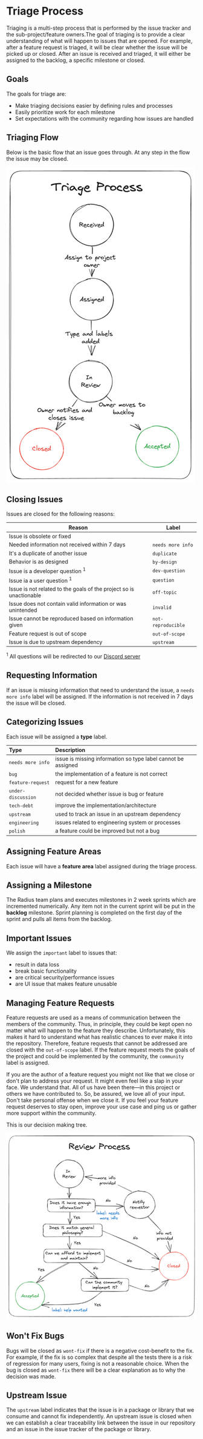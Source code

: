 # Triage Process

Triaging is a multi-step process that is performed by the issue tracker and the sub-project/feature owners.The goal of triaging is to provide a clear understanding of what will happen to issues that are opened. For example, after a feature request is triaged, it will be clear whether the issue will be picked up or closed. After an issue is received and triaged, it will either be assigned to the backlog, a specific milestone or closed.

## Goals

The goals for triage are:

* Make triaging decisions easier by defining rules and processes
* Easily prioritize work for each milestone
* Set expectations with the community regarding how issues are handled


## Triaging Flow

Below is the basic flow that an issue goes through. At any step in the flow the issue may be closed.

![Radius Triage Flow](./images/radius_triage.jpg "Radius Triage Flow")

## Closing Issues

Issues are closed for the following reasons:

| **Reason** | **Label**|
----------------|----------
| Issue is obsolete or fixed | |
| Needed information not received within 7 days| `needs more info` |
| It's a duplicate of another issue| `duplicate` |
| Behavior is as designed| `by-design` |
| Issue is a developer question <sup>1</sup>| `dev-question` |
| Issue ia a user question <sup>1</sup> | `question` |
| Issue is not related to the goals of the project so is unactionable | `off-topic` |
| Issue does not contain valid information or was unintended | `invalid` |
| Issue cannot be reproduced based on information given | `not-reproducible` |
| Feature request is out of scope | `out-of-scope` |
| Issue is due to upstream dependency | `upstream` |

<sup>1</sup> All questions will be redirected to our [Discord server](https://discord.gg/SRG3ePMKNy)

## Requesting Information

If an issue is missing information that need to understand the issue, a `needs more info` label will be assigned. If the information is not received in 7 days the issue will be closed.

## Categorizing Issues

Each issue will be assigned a **type** label.

|**Type**| **Description**|
:-| :--------
| `needs more info` | issue is missing information so type label cannot be assigned |
| `bug` | the implementation of a feature is not correct |
| `feature-request` | request for a new feature |
| `under-discussion` | not decided whether issue is bug or feature |
| `tech-debt` | improve the implementation/architecture |
| `upstream` | used to track an issue in an upstream dependency |
| `engineering` | issues related to engineering system or processes |
| `polish` | a feature could be improved but not a bug |

## Assigning Feature Areas

Each issue will have a **feature area** label assigned during the triage process.

## Assigning a Milestone

The Radius team plans and executes milestones in 2 week sprints which are incremented numerically. Any item not in the current sprint will be put in the **backlog** milestone. Sprint planning is completed on the first day of the sprint and pulls all items from the backlog. 

## Important Issues

We assign the `important` label to issues that:

* result in data loss
* break basic functionality
* are critical security/performance issues
* are UI issue that makes feature unusable

## Managing Feature Requests

Feature requests are used as a means of communication between the members of the community. Thus, in principle, they could be kept open no matter what will happen to the feature they describe. Unfortunately, this makes it hard to understand what has realistic chances to ever make it into the repository. Therefore, feature requests that cannot be addressed are closed with the `out-of-scope` label. If the feature request meets the goals of the project and could be implemented by the community, the `community` label is assigned.

If you are the author of a feature request you might not like that we close or don't plan to address your request. It might even feel like a slap in your face. We understand that. All of us have been there—in this project or others we have contributed to. So, be assured, we love all of your input. Don't take personal offense when we close it. If you feel your feature request deserves to stay open, improve your use case and ping us or gather more support within the community.

This is our decision making tree.

![Radius Issue Review Flow](./images/radius_review.jpg "Radius Issue Review Flow")

## Won't Fix Bugs

Bugs will be closed as `wont-fix` if there is a negative cost-benefit to the fix. For example, if the fix is so complex that despite all the tests there is a risk of regression for many users, fixing is not a reasonable choice. When the bug is closed as `wont-fix` there will be a clear explanation as to why the decision was made.

## Upstream Issue

The `upstream` label indicates that the issue is in a package or library that we consume and cannot fix independently. An upstream issue is closed when we can establish a clear traceability link between the issue in our repository and an issue in the issue tracker of the package or library.
